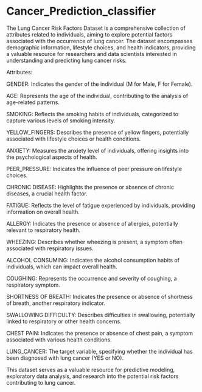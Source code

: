 # Cancer_Prediction_classifier
The Lung Cancer Risk Factors Dataset is a comprehensive collection of attributes related to individuals, aiming to explore potential factors associated with the occurrence of lung cancer. The dataset encompasses demographic information, lifestyle choices, and health indicators, providing a valuable resource for researchers and data scientists interested in understanding and predicting lung cancer risks.

Attributes:

GENDER: Indicates the gender of the individual (M for Male, F for Female).

AGE: Represents the age of the individual, contributing to the analysis of age-related patterns.

SMOKING: Reflects the smoking habits of individuals, categorized to capture various levels of smoking intensity.

YELLOW_FINGERS: Describes the presence of yellow fingers, potentially associated with lifestyle choices or health conditions.

ANXIETY: Measures the anxiety level of individuals, offering insights into the psychological aspects of health.

PEER_PRESSURE: Indicates the influence of peer pressure on lifestyle choices.

CHRONIC DISEASE: Highlights the presence or absence of chronic diseases, a crucial health factor.

FATIGUE: Reflects the level of fatigue experienced by individuals, providing information on overall health.

ALLERGY: Indicates the presence or absence of allergies, potentially relevant to respiratory health.

WHEEZING: Describes whether wheezing is present, a symptom often associated with respiratory issues.

ALCOHOL CONSUMING: Indicates the alcohol consumption habits of individuals, which can impact overall health.

COUGHING: Represents the occurrence and severity of coughing, a respiratory symptom.

SHORTNESS OF BREATH: Indicates the presence or absence of shortness of breath, another respiratory indicator.

SWALLOWING DIFFICULTY: Describes difficulties in swallowing, potentially linked to respiratory or other health concerns.

CHEST PAIN: Indicates the presence or absence of chest pain, a symptom associated with various health conditions.

LUNG_CANCER: The target variable, specifying whether the individual has been diagnosed with lung cancer (YES or NO).

This dataset serves as a valuable resource for predictive modeling, exploratory data analysis, and research into the potential risk factors contributing to lung cancer.
